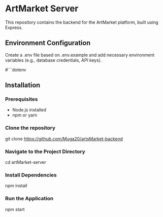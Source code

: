 # ArtMarket Server

This repository contains the backend for the ArtMarket platform, built using Express.

## Environment Configuration

Create a .env file based on .env.example and add necessary environment variables (e.g., database credentials, API keys).

#```dotenv

## Installation

### Prerequisites
- Node.js installed
- npm or yarn

###

### Clone the repository

  git clone https://github.com/Muga20/artsMarket-backend

### Navigate to the Project Directory

  cd artMarket-server

### Install Dependencies

  npm install

### Run the Application

  npm start


